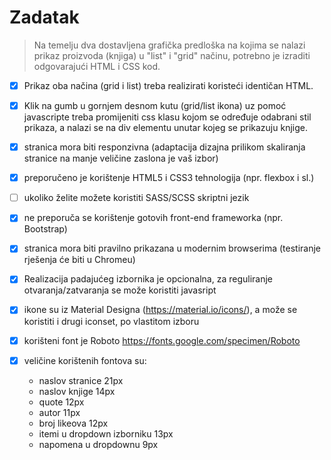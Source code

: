 # Zadatak

> Na temelju dva dostavljena grafička predloška na kojima se nalazi prikaz proizvoda (knjiga) u "list" i "grid" načinu, potrebno je izraditi odgovarajući HTML i CSS kod.

- [x] Prikaz oba načina (grid i list) treba realizirati koristeći identičan HTML.

- [x] Klik na gumb u gornjem desnom kutu (grid/list ikona) uz pomoć javascripte treba promijeniti css klasu kojom se određuje odabrani stil prikaza, a nalazi se na div elementu unutar kojeg se prikazuju knjige.

- [x] stranica mora biti responzivna (adaptacija dizajna prilikom skaliranja stranice na manje veličine zaslona je vaš izbor)

- [x] preporučeno je korištenje HTML5 i CSS3 tehnologija (npr. flexbox i sl.)

- [ ] ukoliko želite možete koristiti SASS/SCSS skriptni jezik
- [x] ne preporuča se korištenje gotovih front-end frameworka (npr. Bootstrap)

- [x] stranica mora biti pravilno prikazana u modernim browserima (testiranje rješenja će biti u Chromeu)

- [x] Realizacija padajućeg izbornika je opcionalna, za reguliranje otvaranja/zatvaranja se može koristiti javasript
- [x] ikone su iz Material Designa (https://material.io/icons/), a može se koristiti i drugi iconset, po vlastitom izboru
- [x] korišteni font je Roboto https://fonts.google.com/specimen/Roboto

- [x] veličine korištenih fontova su:
  - naslov stranice 21px
  - naslov knjige 14px
  - quote 12px
  - autor 11px
  - broj likeova 12px
  - itemi u dropdown izborniku 13px
  - napomena u dropdownu 9px
